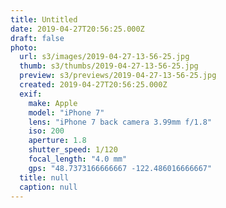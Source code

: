 ```yaml
---
title: Untitled
date: 2019-04-27T20:56:25.000Z
draft: false
photo:
  url: s3/images/2019-04-27-13-56-25.jpg
  thumb: s3/thumbs/2019-04-27-13-56-25.jpg
  preview: s3/previews/2019-04-27-13-56-25.jpg
  created: 2019-04-27T20:56:25.000Z
  exif:
    make: Apple
    model: "iPhone 7"
    lens: "iPhone 7 back camera 3.99mm f/1.8"
    iso: 200
    aperture: 1.8
    shutter_speed: 1/120
    focal_length: "4.0 mm"
    gps: "48.7373166666667 -122.486016666667"
  title: null
  caption: null
---
```

